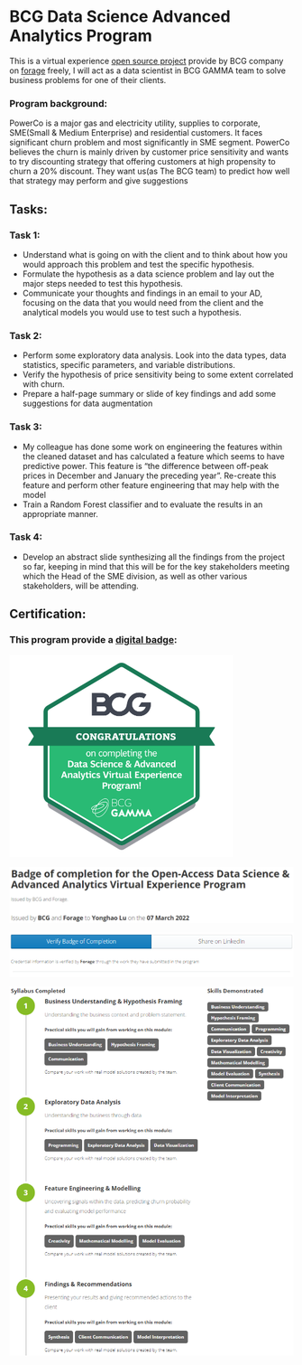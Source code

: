 # BCG Data Science Advanced Analytics Program

This is a virtual experience [open source project](https://www.theforage.com/virtual-internships/prototype/Tcz8gTtprzAS4xSoK/GAMMA-Virtual-Experience-Program?ref=uPfFn5H3bZtBFxJh7) provide by BCG company on [forage](https://www.theforage.com/) freely, I will act as a data scientist in BCG GAMMA team to solve business problems for one of their clients. 


### Program background:
PowerCo is a major gas and electricity utility, supplies to corporate, SME(Small & Medium Enterprise) and residential customers. It faces significant churn problem and most significantly in SME segment. PowerCo believes the churn is mainly driven by customer price sensitivity and wants to try discounting strategy that offering customers at high propensity to churn a 20% discount. They want us(as The BCG team) to predict how well that strategy may perform and give suggestions


## Tasks:

### Task 1:
  -  Understand what is going on with the client and to think about how you would approach this problem and test the specific hypothesis.
  -  Formulate the hypothesis as a data science problem and lay out the major steps needed to test this hypothesis. 
  -  Communicate your thoughts and findings in an email to your AD, focusing on the data that you would need from the client and the analytical models you would use to test such a hypothesis.

### Task 2:
  - Perform some exploratory data analysis. Look into the data types, data statistics, specific parameters, and variable distributions. 
  - Verify the hypothesis of price sensitivity being to some extent correlated with churn.
  - Prepare a half-page summary or slide of key findings and add some suggestions for data augmentation
  

### Task 3:
  - My colleague has done some work on engineering the features within the cleaned dataset and has calculated a feature which seems to have predictive power. This feature is “the difference between off-peak prices in December and January the preceding year”. Re-create this feature and perform other feature engineering that may help with the model
  - Train a Random Forest classifier and to evaluate the results in an appropriate manner.

### Task 4:
  - Develop an abstract slide synthesizing all the findings from the project so far, keeping in mind that this will be for the key stakeholders meeting which the Head of the SME division, as well as other various stakeholders, will be attending.



## Certification:
### This program provide a [digital badge](https://www.theforage.com/badges/uPfFn5H3bZtBFxJh7/McwW9gPCN57xrp9KY/Badge%20of%20completion%20for%20the%20Open-Access%20Data%20Science%20&%20Advanced%20Analytics%20Virtual%20Experience%20Program/Yonghao):
![alt text](https://github.com/LuYonghao/BCG_Data_Science_Advanced_Analytics_Program/blob/main/img/Program%20completion%20Badge.png)

![alt text](https://github.com/LuYonghao/BCG_Data_Science_Advanced_Analytics_Program/blob/main/img/Issue.png)

![alt text](https://github.com/LuYonghao/BCG_Data_Science_Advanced_Analytics_Program/blob/main/img/forage.png)

![alt text](https://github.com/LuYonghao/BCG_Data_Science_Advanced_Analytics_Program/blob/main/img/Syllabus.png)
